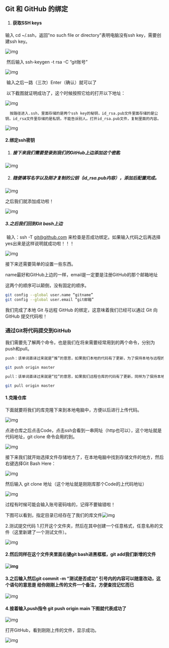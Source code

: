 ## Git 和 GitHub 的绑定

1. #### 获取SSH keys

  输入 cd ~/.ssh，返回"no such file or directory"表明电脑没有ssh key，需要创建ssh key。

![img](https://i-blog.csdnimg.cn/blog_migrate/c278adb498ea7f7763e7851b4132e8ff.png)

​        然后输入 ssh-keygen -t rsa -C “git账号”

![img](https://i-blog.csdnimg.cn/blog_migrate/954cf2276f4fc95b1d86627fd8db37c2.png)

​         输入之后一路（三次）Enter（确认）就可以了

​	以下截图就证明成功了，这个时候按照它给的打开以下地址：

![img](https://i-blog.csdnimg.cn/blog_migrate/0954f838b74f652f3e28d0fa05ccde55.png)

      按路径进入.ssh，里面存储的是两个ssh key的秘钥，id_rsa.pub文件里面存储的是公钥，id_rsa文件里存储的是私钥，不能告诉别人。打开id_rsa.pub文件，复制里面的内容。

![img](https://i-blog.csdnimg.cn/blog_migrate/b5e36a8ce85552624fafd8d0589c0be7.png)

####  2.绑定ssh密钥

1. ##### 接下来我们需要登录到我们的GitHub上边添加这个密匙

![img](https://i-blog.csdnimg.cn/blog_migrate/38a75dfd792d544bfaa6284fce52d646.png)

2. ##### 随便填写名字以及刚才复制的公钥（id_rsa.pub内容），添加后配置完成。

![img](https://i-blog.csdnimg.cn/blog_migrate/ba2a00b8a3e20d99ab6fef3068d7a4f1.png)

之后我们就添加成功啦！ 

![img](https://i-blog.csdnimg.cn/blog_migrate/ef0c8695931dbd171f91c94f6b2c5ef3.png)

##### 3.之后我们回到Git bash上边

​	输入：ssh -T git@github.com
​	来检查是否成功绑定。如果输入代码之后再选择yes出来是这样说明就成功啦！！！

![img](https://i-blog.csdnimg.cn/blog_migrate/09339edae9347cb993469e50caf82e43.png)

接下来还需要简单的设置一些东西。

name最好和GitHub上边的一样，email是一定要是注册GitHub的那个邮箱地址

这两个的顺序可以颠倒，没有固定的顺序。

~~~bash
git config --global user.name “gitname”
git config --global user.email “git邮箱”
~~~



 我们完成了本地 Git 与远程 GitHub 的绑定，这意味着我们已经可以通过 Git 向 GitHub 提交代码啦！

### 通过Git将代码提交到GitHub

我们需要先了解两个命令，也是我们在将来需要经常用到的两个命令，分别为push和pull。

~~~bash
push：该单词直译过来就是“推”的意思，如果我们本地的代码有了更新，为了保持本地与远程的代码同步，我们就需要把本地的代码推到远程的仓库，代码示例：

git push origin master

pull：该单词直译过来就是“拉”的意思，如果我们远程仓库的代码有了更新，同样为了保持本地与远程的代码同步，我们就需要把远程的代码拉到本地，代码示例：

git pull origin master
~~~



#### 1.克隆仓库 

下面就要将我们的库克隆下来到本地电脑中，方便以后进行上传代码。

![img](https://i-blog.csdnimg.cn/blog_migrate/33605e0c9dd5e55d7969ac6b4ec8d1b6.png)

点进仓库之后点击Code，点击ssh会看到一串网址（http也可以），这个地址就是代码地址，git clone 命令会用的到。

![img](https://i-blog.csdnimg.cn/blog_migrate/203e0089e4f082e5a60c2969d1f22cc4.png)

 接下来我们就开始选择文件存储地方了，在本地电脑中找到存储文件的地方，然后右键选择Git Bash Here：

![img](https://i-blog.csdnimg.cn/blog_migrate/7a5eebdd9ec93d112f1000d60b64d7fc.png)

然后输入 git clone 地址（这个地址就是刚刚库那个Code的上代码地址）

![img](https://i-blog.csdnimg.cn/blog_migrate/cd7e868c7e6ff095f2ac864486826002.png)

 过程有时候可能会输入账号密码啥的，记得不要输错啦！

 下图可以看到，指定目录已经存在了我们的库文件![img](https://i-blog.csdnimg.cn/blog_migrate/768e9abb6fcdaf0fdcb4c9d8d008731f.png)

 2.测试提交代码
1.打开这个文件夹，然后在其中创建一个任意格式，任意名称的文件（这里新建了一个测试文件）。

![img](https://i-blog.csdnimg.cn/blog_migrate/8ad292a64b4ff0e4a4017e65a01f9765.png)

####  2.然后同样在这个文件夹里面右键git bash进黑框框，git add我们新增的文件

#### ![img](https://i-blog.csdnimg.cn/blog_migrate/cc56b467fbdfd18d144bc8d1cc9cadbc.png)

####  3.之后输入然后git commit -m “测试是否成功” 引号内的内容可以随意改动，这个语句的意思是 给你刚刚上传的文件一个备注，方便查找记忆而已

![img](https://i-blog.csdnimg.cn/blog_migrate/1f25d81cb1a1014618922cd374092f9a.png)

####  4.接着输入push指令 git push origin main    下图就代表成功了

![img](https://i-blog.csdnimg.cn/blog_migrate/51296c5b1ceadbb2f99fc8fc889a4a6b.png)

 打开GitHub，看到刚刚上传的文件，显示成功。

![img](https://i-blog.csdnimg.cn/blog_migrate/a88a671baa90d12141d2d1099e5d5004.png)